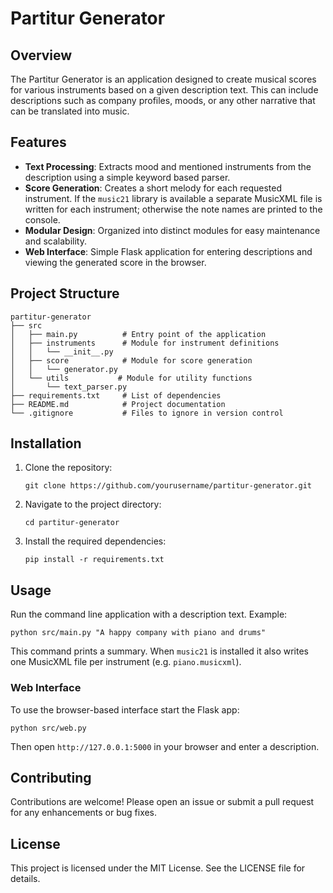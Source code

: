 # Partitur Generator

## Overview
The Partitur Generator is an application designed to create musical scores for various instruments based on a given description text. This can include descriptions such as company profiles, moods, or any other narrative that can be translated into music.

## Features
- **Text Processing**: Extracts mood and mentioned instruments from the description using a simple keyword based parser.
- **Score Generation**: Creates a short melody for each requested instrument. If
  the `music21` library is available a separate MusicXML file is written for
  each instrument; otherwise the note names are printed to the console.
- **Modular Design**: Organized into distinct modules for easy maintenance and scalability.
- **Web Interface**: Simple Flask application for entering descriptions and viewing the generated score in the browser.

## Project Structure
```
partitur-generator
├── src
│   ├── main.py          # Entry point of the application
│   ├── instruments      # Module for instrument definitions
│   │   └── __init__.py
│   ├── score            # Module for score generation
│   │   └── generator.py
│   └── utils           # Module for utility functions
│       └── text_parser.py
├── requirements.txt     # List of dependencies
├── README.md            # Project documentation
└── .gitignore           # Files to ignore in version control
```

## Installation
1. Clone the repository:
   ```
   git clone https://github.com/yourusername/partitur-generator.git
   ```
2. Navigate to the project directory:
   ```
   cd partitur-generator
   ```
3. Install the required dependencies:
   ```
   pip install -r requirements.txt
   ```

## Usage
Run the command line application with a description text. Example:
```
python src/main.py "A happy company with piano and drums"
```
This command prints a summary. When `music21` is installed it also writes one
MusicXML file per instrument (e.g. `piano.musicxml`).

### Web Interface

To use the browser-based interface start the Flask app:

```
python src/web.py
```

Then open `http://127.0.0.1:5000` in your browser and enter a description.

## Contributing
Contributions are welcome! Please open an issue or submit a pull request for any enhancements or bug fixes.

## License
This project is licensed under the MIT License. See the LICENSE file for details.
